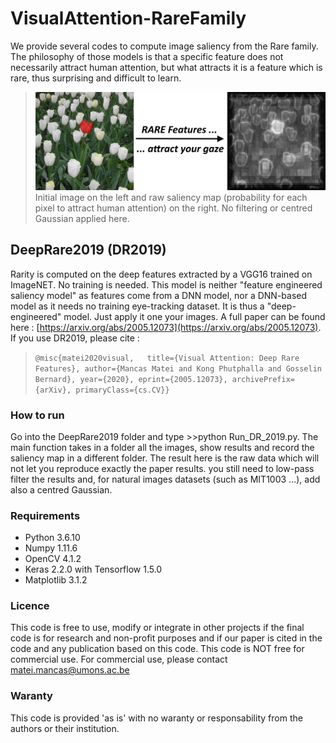 # VisualAttention-RareFamily

We provide several codes to compute image saliency from the Rare family. The philosophy of those models is that a specific feature does not necessarily attract human attention, but what attracts it is a feature which is rare, thus surprising and difficult to learn. 
> ![Rariy & Saliency](images/rarity.jpg) 
> Initial image on the left and raw saliency map (probability for each pixel to attract human attention) on the right. No filtering or centred Gaussian applied here. 

## DeepRare2019 (DR2019)
Rarity is computed on the deep features extracted by a VGG16 trained on ImageNET. No training is needed. This model is neither "feature engineered saliency model" as features come from a DNN model, nor a DNN-based model as it needs no training eye-tracking dataset. It is thus a "deep-engineered" model. Just apply it one your images. A full paper can be found here : [https://arxiv.org/abs/2005.12073](https://arxiv.org/abs/2005.12073).
If you use DR2019, please cite :   
  
>`@misc{matei2020visual,  
 title={Visual Attention: Deep Rare Features}, author={Mancas Matei and Kong Phutphalla and Gosselin Bernard}, year={2020}, eprint={2005.12073}, archivePrefix={arXiv}, primaryClass={cs.CV}}`  

### How to run

Go into the DeepRare2019 folder and type >>python Run_DR_2019.py. The main function takes in a folder all the images, show results and record the saliency map in a different folder. The result here is the raw data which will not let you reproduce exactly the paper results. you still need to low-pass filter the results and, for natural images datasets (such as MIT1003 ...), add also a centred Gaussian. 

### Requirements

* Python 3.6.10
* Numpy 1.11.6
* OpenCV 4.1.2
* Keras 2.2.0 with Tensorflow 1.5.0
* Matplotlib 3.1.2

### Licence

This code is free to use, modify or integrate in other projects if the final code is for research and non-profit purposes and if our paper is cited in the code and any publication based on this code. This code is NOT free for commercial use. For commercial use, please contact matei.mancas@umons.ac.be 

### Waranty

This code is provided 'as is' with no waranty or responsability from the authors or their institution. 